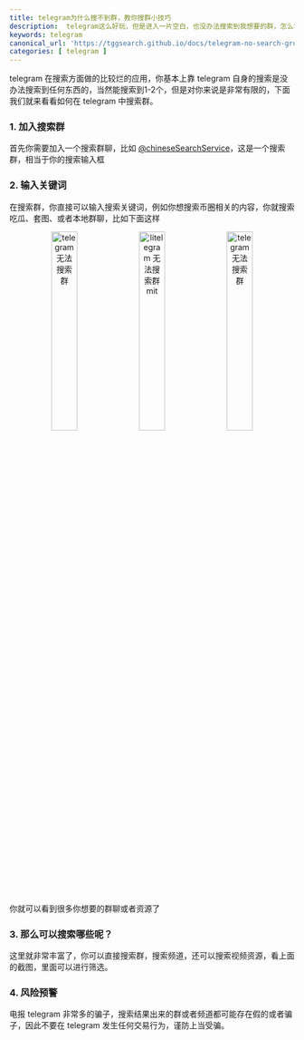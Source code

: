 ```yaml
---
title: telegram为什么搜不到群，教你搜群小技巧
description:  telegram这么好玩，但是进入一片空白，也没办法搜索到我想要的群，怎么才能搜索到群呢，今天教大家一个绝招。
keywords: telegram
canonical_url: 'https://tggsearch.github.io/docs/telegram-no-search-group.html'
categories: [ telegram ]
---
```

telegram 在搜索方面做的比较烂的应用，你基本上靠 telegram 自身的搜索是没办法搜索到任何东西的，当然能搜索到1-2个，但是对你来说是非常有限的，下面我们就来看看如何在 telegram 中搜索群。

### 1. 加入搜索群
首先你需要加入一个搜索群聊，比如 [@chineseSearchService](./302.html?target=https://t.me/chineseSearchService)，这是一个搜索群，相当于你的搜索输入框

### 2. 输入关键词
在搜索群，你直接可以输入搜索关键词，例如你想搜索币圈相关的内容，你就搜索 吃瓜、套图、或者本地群聊，比如下面这样

<div align=center>
    <img alt="telegram 无法搜索群" src="https://cdn.jsdelivr.net/gh/tggsearch/tggsearch.github.io/assets/img/search-group-1.webp" class="page-img"  width="30%" onerror="this.onerror=null;this.src='/assets/img/limit.png'">
    <img alt="litelegram 无法搜索群mit" src="https://cdn.jsdelivr.net/gh/tggsearch/tggsearch.github.io/assets/img/no-search-2.webp" class="page-img"  width="30%" onerror="this.onerror=null;this.src='/assets/img/limit.png'">
    <img alt="telegram 无法搜索群" src="https://cdn.jsdelivr.net/gh/tggsearch/tggsearch.github.io/assets/img/no-search-3.webp" class="page-img"  width="30%" onerror="this.onerror=null;this.src='/assets/img/limit.png'">
</div>

你就可以看到很多你想要的群聊或者资源了

### 3. 那么可以搜索哪些呢？
这里就非常丰富了，你可以直接搜索群，搜索频道，还可以搜索视频资源，看上面的截图，里面可以进行筛选。

### 4. 风险预警
电报 telegram 非常多的骗子，搜索结果出来的群或者频道都可能存在假的或者骗子，因此不要在 telegram 发生任何交易行为，谨防上当受骗。
